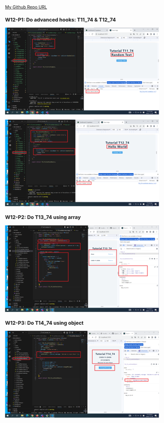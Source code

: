 [My Github Repo URL](https://github.com/CHEN211410674/1121-wp1-demo-211410674.git)

### W12-P1: Do advanced hooks: T11_74 & T12_74

![](w12-p1-1.png)

![](w12-p1-2.png)

### W12-P2: Do T13_74 using array

![](w12-p2.png)

### W12-P3: Do T14_74 using object

![](w12-p3.png)
